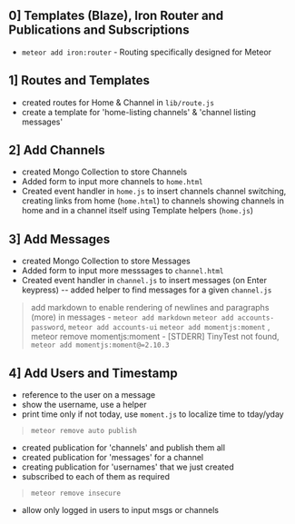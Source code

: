 ## 0] Templates (Blaze), Iron Router and Publications and Subscriptions
* `meteor add iron:router` - Routing specifically designed for Meteor

## 1] Routes and Templates
* created routes for Home & Channel in `lib/route.js`
* create a template for 'home-listing channels' & 'channel listing messages'

## 2] Add Channels
* created Mongo Collection to store Channels
* Added form to input more channels to `home.html`
* Created event handler in `home.js` to insert channels
channel switching, creating links from home (`home.html`) to channels
showing channels in home and in a channel itself using Template helpers (`home.js`)

## 3] Add Messages
* created Mongo Collection to store Messages
* Added form to input more messsages to `channel.html`
* Created event handler in `channel.js` to insert messages (on Enter keypress)
-- added helper to find messages for a given `channel.js`

> add markdown to enable rendering of newlines and paragraphs (more) in messages - `meteor add markdown`
> `meteor add accounts-password`, `meteor add accounts-ui` 
> `meteor add momentjs:moment` , meteor remove momentjs:moment - [STDERR] TinyTest not found, `meteor add momentjs:moment@=2.10.3`

## 4] Add Users and Timestamp
* reference to the user on a message 
* show the username, use a helper
* print time only if not today, use `moment.js` to localize time to tday/yday

> `meteor remove auto publish`
* created publication for 'channels' and publish them all
* created publication for 'messages' for a channel
* creating publication for 'usernames' that we just created 
* subscribed to each of them as required

> `meteor remove insecure`
* allow only logged in users to input msgs or channels
